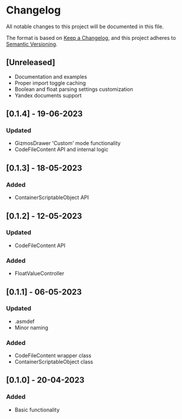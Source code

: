 # Changelog
All notable changes to this project will be documented in this file.

The format is based on [Keep a Changelog](https://keepachangelog.com/en/1.0.0/),
and this project adheres to [Semantic Versioning](https://semver.org/spec/v2.0.0.html).

## [Unreleased]
- Documentation and examples
- Proper import toggle caching
- Boolean and float parsing settings customization
- Yandex documents support

## [0.1.4] - 19-06-2023
### Updated
- GizmosDrawer 'Custom' mode functionality
- CodeFileContent API and internal logic

## [0.1.3] - 18-05-2023
### Added
- ContainerScriptableObject API

## [0.1.2] - 12-05-2023
### Updated
- CodeFileContent API
### Added
- FloatValueController

## [0.1.1] - 06-05-2023
### Updated
- .asmdef
- Minor naming
### Added
- CodeFileContent wrapper class
- ContainerScriptableObject class

## [0.1.0] - 20-04-2023
### Added
- Basic functionality
